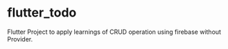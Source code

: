 # flutter_todo

Flutter Project to apply learnings of CRUD operation using firebase without Provider.


